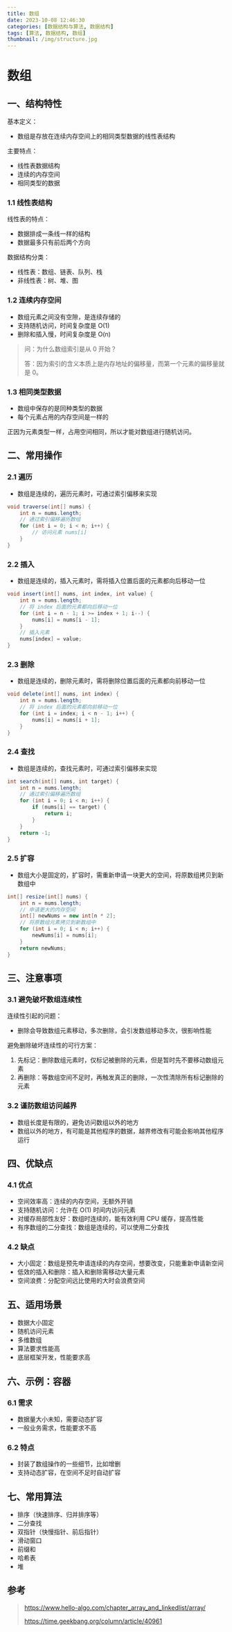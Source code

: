 ```yaml
---
title: 数组
date: 2023-10-08 12:46:30
categories: [数据结构与算法, 数据结构]
tags: [算法, 数据结构, 数组]
thumbnail: /img/structure.jpg
---
```


# 数组

## 一、结构特性

基本定义：

- 数组是存放在连续内存空间上的相同类型数据的线性表结构

主要特点：

- 线性表数据结构
- 连续的内存空间
- 相同类型的数据

<!--more-->

### 1.1 线性表结构

线性表的特点：

- 数据排成一条线一样的结构
- 数据最多只有前后两个方向

数据结构分类：

- 线性表：数组、链表、队列、栈
- 非线性表：树、堆、图


### 1.2 连续内存空间

- 数组元素之间没有空隙，是连续存储的
- 支持随机访问，时间复杂度是 O(1)
- 删除和插入慢，时间复杂度是 O(n)

> 问：为什么数组索引是从 0 开始？
> 
> 答：因为索引的含义本质上是内存地址的偏移量，而第一个元素的偏移量就是 0。

### 1.3 相同类型数据

- 数组中保存的是同种类型的数据
- 每个元素占用的内存空间是一样的

正因为元素类型一样，占用空间相同，所以才能对数组进行随机访问。


## 二、常用操作

### 2.1 遍历

- 数组是连续的，遍历元素时，可通过索引偏移来实现

```java
void traverse(int[] nums) {
    int n = nums.length;
    // 通过索引偏移遍历数组
    for (int i = 0; i < n; i++) {
        // 访问元素 nums[i]
    }
}
```

### 2.2 插入

- 数组是连续的，插入元素时，需将插入位置后面的元素都向后移动一位

```java
void insert(int[] nums, int index, int value) {
    int n = nums.length;
    // 将 index 后面的元素都向后移动一位
    for (int i = n - 1; i >= index + 1; i--) {
        nums[i] = nums[i - 1];
    }
    // 插入元素
    nums[index] = value;
}
```

### 2.3 删除

- 数组是连续的，删除元素时，需将删除位置后面的元素都向前移动一位

```java
void delete(int[] nums, int index) {
    int n = nums.length;
    // 将 index 后面的元素都向前移动一位
    for (int i = index; i < n - 1; i++) {
        nums[i] = nums[i + 1];
    }
}
```

### 2.4 查找

- 数组是连续的，查找元素时，可通过索引偏移来实现

```java
int search(int[] nums, int target) {
    int n = nums.length;
    // 通过索引偏移遍历数组
    for (int i = 0; i < n; i++) {
        if (nums[i] == target) {
            return i;
        }
    }
    return -1;
}
```

### 2.5 扩容

- 数组大小是固定的，扩容时，需重新申请一块更大的空间，将原数组拷贝到新数组中

```java
int[] resize(int[] nums) {
    int n = nums.length;
    // 申请更大的内存空间
    int[] newNums = new int[n * 2];
    // 将原数组元素拷贝到新数组中
    for (int i = 0; i < n; i++) {
        newNums[i] = nums[i];
    }
    return newNums;
}
```


## 三、注意事项

### 3.1 避免破坏数组连续性

连续性引起的问题：

- 删除会导致数组元素移动，多次删除，会引发数组移动多次，很影响性能

避免删除破坏连续性的可行方案：

1. 先标记：删除数组元素时，仅标记被删除的元素，但是暂时先不要移动数组元素
2. 再删除：等数组空间不足时，再触发真正的删除，一次性清除所有标记删除的元素

### 3.2 谨防数组访问越界

- 数组长度是有限的，避免访问数组以外的地方
- 数组以外的地方，有可能是其他程序的数据，越界修改有可能会影响其他程序运行


## 四、优缺点

### 4.1 优点

- 空间效率高：连续的内存空间，无额外开销
- 支持随机访问：允许在 O(1) 时间内访问元素
- 对缓存局部性友好：数组时连续的，能有效利用 CPU 缓存，提高性能
- 有序数组的二分查找：数组是连续的，可以使用二分查找

### 4.2 缺点

- 大小固定：数组是预先申请连续的内存空间，想要改变，只能重新申请新空间
- 低效的插入和删除：插入和删除需移动大量元素
- 空间浪费：分配空间远比使用的大时会浪费空间


## 五、适用场景

- 数据大小固定
- 随机访问元素
- 多维数组
- 算法要求性能高
- 底层框架开发，性能要求高


## 六、示例：容器

### 6.1 需求

- 数据量大小未知，需要动态扩容
- 一般业务需求，性能要求不高

### 6.2 特点

- 封装了数组操作的一些细节，比如增删
- 支持动态扩容，在空间不足时自动扩容


## 七、常用算法

- 排序（快速排序、归并排序等）
- 二分查找
- 双指针（快慢指针、前后指针）
- 滑动窗口
- 前缀和
- 哈希表
- 堆


## 参考

> https://www.hello-algo.com/chapter_array_and_linkedlist/array/
>
> https://time.geekbang.org/column/article/40961

